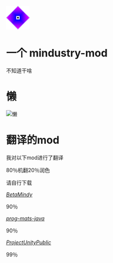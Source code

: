 ![Logo](icon-small.png)
# 一个 mindustry-mod
不知道干啥
# 懒
![懒](http://zidian.shufaai.com/uploads/zidian/xingshu/1_092412460S052.jpg)
# 翻译的mod
我对以下mod进行了翻译

80％机翻20％润色

请自行下载

_[BetaMindy](https://github.com/sk7725/BetaMindy)_

90％

_[prog-mats-java](https://github.com/meepoffaith/prog-mats-java)_

90％

_[ProjectUnityPublic](https://github.com/avantteam/projectunitypublic)_

99％

 
 
